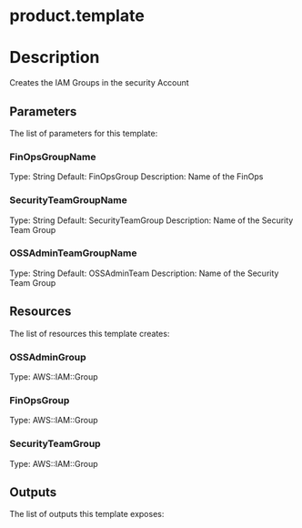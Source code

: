 # product.template
# Description
Creates the IAM Groups in the security Account


## Parameters
The list of parameters for this template:

### FinOpsGroupName 
Type: String 
Default: FinOpsGroup 
Description: Name of the FinOps 
### SecurityTeamGroupName 
Type: String 
Default: SecurityTeamGroup 
Description: Name of the Security Team Group 
### OSSAdminTeamGroupName 
Type: String 
Default: OSSAdminTeam 
Description: Name of the Security Team Group 

## Resources
The list of resources this template creates:

### OSSAdminGroup 
Type: AWS::IAM::Group  
### FinOpsGroup 
Type: AWS::IAM::Group  
### SecurityTeamGroup 
Type: AWS::IAM::Group  

## Outputs
The list of outputs this template exposes:

